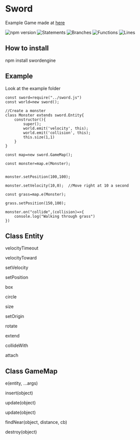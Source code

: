 # Sword
Example Game made at [here](http://multiplayerdungeon-env.eba-sdwfkmve.us-east-1.elasticbeanstalk.com/)

![npm version](https://img.shields.io/npm/v/swordengine)
![Statements](https://img.shields.io/badge/statements-57.07%25-red.svg?style=flat)
![Branches](https://img.shields.io/badge/branches-48.38%25-red.svg?style=flat)
![Functions](https://img.shields.io/badge/functions-52.5%25-red.svg?style=flat)
![Lines](https://img.shields.io/badge/lines-57.07%25-red.svg?style=flat)

## How to install
npm install swordengine

## Example
Look at the example folder

```
const sword=require("../sword.js")
const world=new sword();

//Create a monster
class Monster extends sword.Entity{
	constructor(){
		super();
		world.emit('velocity', this);
		world.emit('collision', this);
		this.size(1,1)
	}
}

const map=new sword.GameMap();

const monster=map.e(Monster);


monster.setPosition(100,100);

monster.setVelocity(10,0);	//Move right at 10 a second

const grass=map.e(Monster);

grass.setPosition(150,100);

monster.on("collide",(collision)=>{
	console.log("Walking through grass")
})
```

## Class Entity

velocityTimeout

velocityToward

setVelocity

setPosition

box

circle

size

setOrigin

rotate

extend

collideWith

attach

## Class GameMap
e(entity, ...args)

insert(object)

update(object)

update(object)

findNear(object, distance, cb)

destroy(object)


